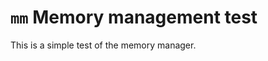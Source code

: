 `mm` Memory management test
===========================

This is a simple test of the memory manager.
